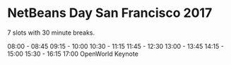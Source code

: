 # NetBeans Day San Francisco 2017

7 slots with 30 minute breaks.

08:00 - 08:45
09:15 - 10:00
10:30 - 11:15
11:45 - 12:30
13:00 - 13:45
14:15 - 15:00
15:30 - 16:15
17:00 OpenWorld Keynote
